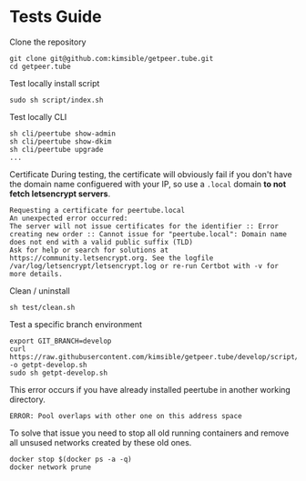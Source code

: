 # Tests Guide

Clone the repository

```shell
git clone git@github.com:kimsible/getpeer.tube.git
cd getpeer.tube
```

Test locally install script

```shell
sudo sh script/index.sh
```

Test locally CLI
```shell
sh cli/peertube show-admin
sh cli/peertube show-dkim
sh cli/peertube upgrade
...
```

Certificate
During testing, the certificate will obviously fail if you don't have the domain name configuered with your IP, so use a `.local` domain **to not fetch letsencrypt servers**.
```shell
Requesting a certificate for peertube.local
An unexpected error occurred:
The server will not issue certificates for the identifier :: Error creating new order :: Cannot issue for "peertube.local": Domain name does not end with a valid public suffix (TLD)
Ask for help or search for solutions at https://community.letsencrypt.org. See the logfile /var/log/letsencrypt/letsencrypt.log or re-run Certbot with -v for more details.
```

Clean / uninstall
```shell
sh test/clean.sh
```

Test a specific branch environment

```shell
export GIT_BRANCH=develop
curl https://raw.githubusercontent.com/kimsible/getpeer.tube/develop/script/index.sh -o getpt-develop.sh
sudo sh getpt-develop.sh
```

This error occurs if you have already installed peertube in another working directory.

```
ERROR: Pool overlaps with other one on this address space
```

To solve that issue you need to stop all old running containers and remove all unsused networks created by these old ones.
```shell
docker stop $(docker ps -a -q)
docker network prune
```

